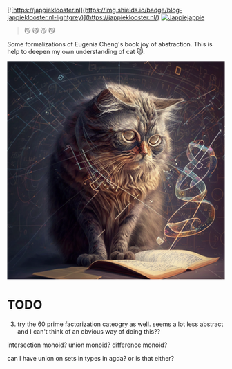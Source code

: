 [![https://jappieklooster.nl](https://img.shields.io/badge/blog-jappieklooster.nl-lightgrey)](https://jappieklooster.nl/)
[![Jappiejappie](https://img.shields.io/badge/discord-jappiejappie-black?logo=discord)](https://discord.gg/Hp4agqy)

> 😼 😼 😼 😼 

Some formalizations of Eugenia Cheng's book joy of abstraction.
This is help to deepen my own understanding of cat 😼.

![cat](./cat.png)


# TODO

3. try the 60 prime factorization cateogry as well.
   seems a lot less abstract and I can't think of an obvious way of doing this??


intersection monoid?
union monoid?
difference monoid?

can I have union on sets in types in agda?
or is that either?
